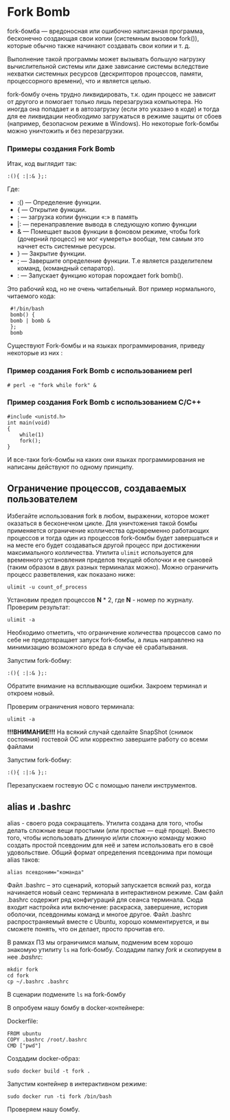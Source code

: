 # Fork Bomb #

fork-бомба — вредоносная или ошибочно написанная программа, бесконечно создающая свои копии (системным вызовом fork()), которые обычно также начинают создавать свои копии и т. д.

Выполнение такой программы может вызывать большую нагрузку вычислительной системы или даже зависание системы вследствие нехватки системных ресурсов (дескрипторов процессов, памяти, процессорного времени), что и является целью.

fork-бомбу очень трудно ликвидировать, т.к. один процесс не зависит от другого и помогает только лишь перезагрузка компьютера. Но иногда она попадает и в автозагрузку (если это указано в коде) и тогда для ее ликвидации необходимо загружаться в режиме защиты от сбоев (например, безопасном режиме в Windows). Но некоторые fork-бомбы можно уничтожить и без перезагрузки.

### Примеры создания  Fork Bomb ###

Итак, код выглядит так:

	:(){ :|:& };:

Где:
   *	:() — Определение функции.
   *	{  — Открытие функции.
   *    : — загрузка копии функции «:» в память
   *    |: — перенаправление вывода в следующую копию функции
   *	& — Помещает вызов функции в фоновом режиме, чтобы fork (дочерний процесс) не мог «умереть» вообще, тем самым это начнет есть системные ресурсы.
   *	} — Закрытие функции.
   *	; — Завершите определение функции. Т.е является разделителем команд, (командный сепаратор).
   *	: — Запускает функцию которая порождает fork bomb().
	 
Это рабочий код, но не очень читабельный. Вот пример нормального, читаемого кода:
	 
	 #!/bin/bash
	 bomb() {
	 bomb | bomb &
	 };
	 bomb

Существуют Fork-бомбы и на языках программирования, приведу некоторые из них :

### Пример создания  Fork Bomb с использованием perl ###

	# perl -e "fork while fork" &

### Пример создания  Fork Bomb с использованием C/C++ ###

	#include <unistd.h>
	int main(void)
	{
		while(1)
		fork();
	}

И все-таки fork-бомбы на каких они языках программирования не написаны действуют по одному принципу.

## Ограничение процессов, создаваемых пользователем ##

Избегайте использования fork в любом, выражении, которое может оказаться в бесконечном цикле. 
Для уничтожения такой бомбы применяется ограничение колличества одновременно работающих процессов и тогда один из процессов fork-бомбы будет завершаться и на месте его будет создаваться другой процесс при достижении максимального колличества.
Утилита ```ulimit``` используется для временного установления пределов текущей оболочки и ее сыновей (таким образом в двух разных терминалах можно).
Можно ограничить процесс разветвления, как показано ниже:

	ulimit -u count_of_process

Установим предел процессов **N** * 2, где **N** - номер по журналу. 
Проверим результат:

	ulimit -a

Необходимо отметить, что ограничение количества процессов само по себе не предотвращает запуск fork-бомбы, а лишь направлено на минимизацию возможного вреда в случае её срабатывания.

Запустим fork-бобму:
	
	:(){ :|:& };:

Обратите внимание на всплывающие ошибки.
Закроем терминал и откроем новый.

Проверим ограничения нового терминала:

	ulimit -a
	
**!!!ВНИМАНИЕ!!!** На всякий случай сделайте SnapShot (снимок состояния) гостевой ОС или корректно завершите работу со всеми файлами

Запустим fork-бобму:

	:(){ :|:& };:

Перезапускаем гостевую ОС с помощью панели инструментов.

## alias и .bashrc ##
alias - своего рода сокращатель.
Утилита создана для того, чтобы делать сложные вещи простыми (или простые — ещё проще). Вместо того, чтобы использовать длинную и/или сложную команду можно создать простой псевдоним для неё и затем использовать его в своё удовольствие. Общий формат определения псевдонима при помощи alias таков:

	alias псевдоним="команда"
	
Файл .bashrc – это сценарий, который запускается всякий раз, когда начинается новый сеанс терминала в интерактивном режиме.
Сам файл .bashrc содержит ряд конфигураций для сеанса терминала. Сюда входит настройка или включение: раскраска, завершение, история оболочки, псевдонимы команд и многое другое. Файл .bashrc распространяемый вместе с Ubuntu, хорошо комментируется, и вы сможете понять, что он делает, просто прочитав его. 

В рамках ПЗ мы ограничимся малым, подменим всем хорошо знакомую утилиту ```ls``` на fork-бомбу.
Создадим папку *fork* и скопируем в нее *.bashrc*:

	mkdir fork
	cd fork
	cp ~/.bashrc .bashrc
	
В сценарии подмените ```ls``` на fork-бомбу

В опробуем нашу бомбу в docker-контейнере:

Dockerfile:

	FROM ubuntu
	COPY .bashrc /root/.bashrc
	CMD ["pwd"]
	
Создадим docker-образ:
	
	sudo docker build -t fork .
	
Запустим контейнер в интерактивном режиме:
	
	sudo docker run -ti fork /bin/bash
	
Проверяем нашу бомбу.
